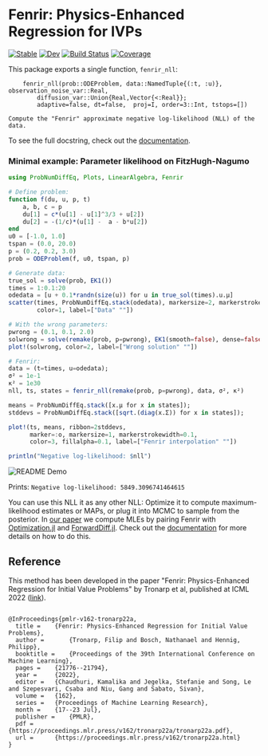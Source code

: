 # Fenrir: Physics-Enhanced Regression for IVPs

[![Stable](https://img.shields.io/badge/docs-stable-blue.svg)](https://nathanaelbosch.github.io/Fenrir.jl/stable)
[![Dev](https://img.shields.io/badge/docs-dev-blue.svg)](https://nathanaelbosch.github.io/Fenrir.jl/dev)
[![Build Status](https://github.com/nathanaelbosch/Fenrir.jl/actions/workflows/CI.yml/badge.svg?branch=main)](https://github.com/nathanaelbosch/Fenrir.jl/actions/workflows/CI.yml?query=branch%3Amain)
[![Coverage](https://codecov.io/gh/nathanaelbosch/Fenrir.jl/branch/main/graph/badge.svg)](https://codecov.io/gh/nathanaelbosch/Fenrir.jl)

This package exports a single function, `fenrir_nll`:
```
    fenrir_nll(prob::ODEProblem, data::NamedTuple{(:t, :u)}, observation_noise_var::Real,
        diffusion_var::Union{Real,Vector{<:Real}};
        adaptive=false, dt=false,  proj=I, order=3::Int, tstops=[])

Compute the "Fenrir" approximate negative log-likelihood (NLL) of the data.
```
To see the full docstring, check out the
[documentation](https://nathanaelbosch.github.io/Fenrir.jl/stable).


### Minimal example: Parameter likelihood on FitzHugh-Nagumo
```julia
using ProbNumDiffEq, Plots, LinearAlgebra, Fenrir

# Define problem:
function f(du, u, p, t)
    a, b, c = p
    du[1] = c*(u[1] - u[1]^3/3 + u[2])
    du[2] = -(1/c)*(u[1] -  a - b*u[2])
end
u0 = [-1.0, 1.0]
tspan = (0.0, 20.0)
p = (0.2, 0.2, 3.0)
prob = ODEProblem(f, u0, tspan, p)

# Generate data:
true_sol = solve(prob, EK1())
times = 1:0.1:20
odedata = [u + 0.1*randn(size(u)) for u in true_sol(times).u.μ]
scatter(times, ProbNumDiffEq.stack(odedata), markersize=2, markerstrokewidth=0.1,
        color=1, label=["Data" ""])

# With the wrong parameters:
pwrong = (0.1, 0.1, 2.0)
solwrong = solve(remake(prob, p=pwrong), EK1(smooth=false), dense=false);
plot!(solwrong, color=2, label=["Wrong solution" ""])

# Fenrir:
data = (t=times, u=odedata);
σ² = 1e-1
κ² = 1e30
nll, ts, states = fenrir_nll(remake(prob, p=pwrong), data, σ², κ²)

means = ProbNumDiffEq.stack([x.μ for x in states]);
stddevs = ProbNumDiffEq.stack([sqrt.(diag(x.Σ)) for x in states]);

plot!(ts, means, ribbon=2stddevs,
      marker=:o, markersize=1, markerstrokewidth=0.1,
      color=3, fillalpha=0.1, label=["Fenrir interpolation" ""])

println("Negative log-likelihood: $nll")
```
![README Demo](./docs/src/readmedemo.svg?raw=true "README Demo")

Prints: `Negative log-likelihood: 5849.3096741464615`

You can use this NLL it as any other NLL:
Optimize it to compute maximum-likelihood estimates or MAPs,
or plug it into MCMC to sample from the posterior.
In [our paper](https://arxiv.org/abs/2202.01287) we compute MLEs by pairing Fenrir with [Optimization.jl](http://optimization.sciml.ai/stable/) and [ForwardDiff.jl](https://juliadiff.org/ForwardDiff.jl/stable/).
Check out the [documentation](https://nathanaelbosch.github.io/Fenrir.jl/stable/) for more details on how to do this.



## Reference
This method has been developed in the paper "Fenrir: Physics-Enhanced Regression for Initial Value Problems" by Tronarp et al, published at ICML 2022 ([link](https://proceedings.mlr.press/v162/tronarp22a.html)).
```

@InProceedings{pmlr-v162-tronarp22a,
  title = 	 {Fenrir: Physics-Enhanced Regression for Initial Value Problems},
  author =       {Tronarp, Filip and Bosch, Nathanael and Hennig, Philipp},
  booktitle = 	 {Proceedings of the 39th International Conference on Machine Learning},
  pages = 	 {21776--21794},
  year = 	 {2022},
  editor = 	 {Chaudhuri, Kamalika and Jegelka, Stefanie and Song, Le and Szepesvari, Csaba and Niu, Gang and Sabato, Sivan},
  volume = 	 {162},
  series = 	 {Proceedings of Machine Learning Research},
  month = 	 {17--23 Jul},
  publisher =    {PMLR},
  pdf = 	 {https://proceedings.mlr.press/v162/tronarp22a/tronarp22a.pdf},
  url = 	 {https://proceedings.mlr.press/v162/tronarp22a.html}
}
```
